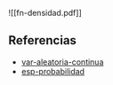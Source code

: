 ![[fn-densidad.pdf]]

## Referencias
- [var-aleatoria-continua](./var-aleatoria-continua.md)
- [esp-probabilidad](./esp-probabilidad.md)
